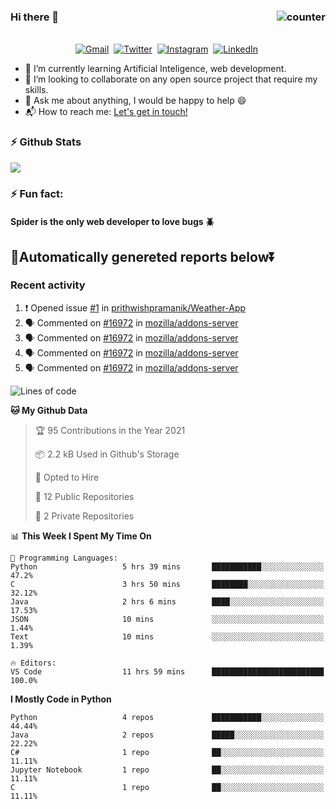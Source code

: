 ### Hi there 👋 <img src="https://komarev.com/ghpvc/?username=Mitrajit&color=brightgreen" alt="counter" align="right"/>

<p align="center">
<br>
<a href="mailto:chandra.rupam@gmail.com?subject=Hi Mitrajit"><img src="https://img.shields.io/badge/gmail-%23D14836.svg?&style=for-the-badge&logo=gmail&logoColor=white" alt="Gmail"/></a>&nbsp;
<a href="http://bit.ly/Mitrajit_twt"><img src="https://img.shields.io/badge/twitter-%231DA1F2.svg?&style=for-the-badge&logo=twitter&logoColor=white" alt="Twitter" /></a>&nbsp;
<a href="http://bit.ly/Mitrajit_insta"><img src="https://img.shields.io/badge/instagram-%23E4405F.svg?&style=for-the-badge&logo=instagram&logoColor=white" alt="Instagram" /></a>&nbsp;
<a href="http://bit.ly/Mitrajit_ln"><img src="https://img.shields.io/badge/linkedin-%230077B5.svg?&style=for-the-badge&logo=linkedin&logoColor=white" alt="LinkedIn" /></a>&nbsp;
<!--<a href="https://kkvanonymous.github.io/"><img alt="Website" src="https://img.shields.io/website?style=for-the-badge&up_message=portfolio&url=https%3A%2F%2Fkkvanonymous.github.io%2F"></a>-->
</p>

<!-- - 🔭 I’m currently working on ...-->

- 🌱 I’m currently learning Artificial Inteligence, web development.
- 👯 I’m looking to collaborate on any open source project that require my skills.<!-- - 🤔 I’m looking for help with ... -->
- 💬 Ask me about anything, I would be happy to help 😄
- 📬 How to reach me: [Let's get in touch!](mailto:chandra.rupam@gmail.com)
### ⚡ Github Stats
<!-- <img align="left" src="https://github-readme-stats.sumanth-talluri.vercel.app/api?username=Mitrajit&show_icons=true&title_color=fff&icon_color=79ff97&text_color=efefef&bg_color=24292e" alt="Mitrajit's Gitstats" width="60%"> -->
![](https://github-readme-stats.sumanth-talluri.vercel.app/api?username=Mitrajit&show_icons=true&title_color=fff&icon_color=79ff97&text_color=efefef&bg_color=24292e)
<!-- <img src="https://github-readme-stats.sumanth-talluri.vercel.app/api/top-langs/?username=Mitrajit&show_icons=true&hide_border=true&theme=radical" width="37%" alt="Mitrajit's Top Languages"> -->

### ⚡ Fun fact: 
#### Spider is the only web developer to love bugs 🪲
## 🤖Automatically genereted reports below⏬
### Recent activity
<!--START_SECTION:activity-->
1. ❗️ Opened issue [#1](https://github.com/prithwishpramanik/Weather-App/issues/1) in [prithwishpramanik/Weather-App](https://github.com/prithwishpramanik/Weather-App)
2. 🗣 Commented on [#16972](https://github.com/mozilla/addons-server/issues/16972) in [mozilla/addons-server](https://github.com/mozilla/addons-server)
3. 🗣 Commented on [#16972](https://github.com/mozilla/addons-server/issues/16972) in [mozilla/addons-server](https://github.com/mozilla/addons-server)
4. 🗣 Commented on [#16972](https://github.com/mozilla/addons-server/issues/16972) in [mozilla/addons-server](https://github.com/mozilla/addons-server)
5. 🗣 Commented on [#16972](https://github.com/mozilla/addons-server/issues/16972) in [mozilla/addons-server](https://github.com/mozilla/addons-server)
<!--END_SECTION:activity-->

<!--START_SECTION:waka-->
![Lines of code](https://img.shields.io/badge/From%20Hello%20World%20I%27ve%20Written-13247%20lines%20of%20code-blue)

**🐱 My Github Data** 

> 🏆 95 Contributions in the Year 2021
 > 
> 📦 2.2 kB Used in Github's Storage 
 > 
> 💼 Opted to Hire
 > 
> 📜 12 Public Repositories 
 > 
> 🔑 2 Private Repositories  
 > 
📊 **This Week I Spent My Time On** 

```text
💬 Programming Languages: 
Python                   5 hrs 39 mins       ███████████░░░░░░░░░░░░░░   47.2% 
C                        3 hrs 50 mins       ████████░░░░░░░░░░░░░░░░░   32.12% 
Java                     2 hrs 6 mins        ████░░░░░░░░░░░░░░░░░░░░░   17.53% 
JSON                     10 mins             ░░░░░░░░░░░░░░░░░░░░░░░░░   1.44% 
Text                     10 mins             ░░░░░░░░░░░░░░░░░░░░░░░░░   1.39%

🔥 Editors: 
VS Code                  11 hrs 59 mins      █████████████████████████   100.0%

```

**I Mostly Code in Python** 

```text
Python                   4 repos             ███████████░░░░░░░░░░░░░░   44.44% 
Java                     2 repos             █████░░░░░░░░░░░░░░░░░░░░   22.22% 
C#                       1 repo              ██░░░░░░░░░░░░░░░░░░░░░░░   11.11% 
Jupyter Notebook         1 repo              ██░░░░░░░░░░░░░░░░░░░░░░░   11.11% 
C                        1 repo              ██░░░░░░░░░░░░░░░░░░░░░░░   11.11%

```



<!--END_SECTION:waka-->
